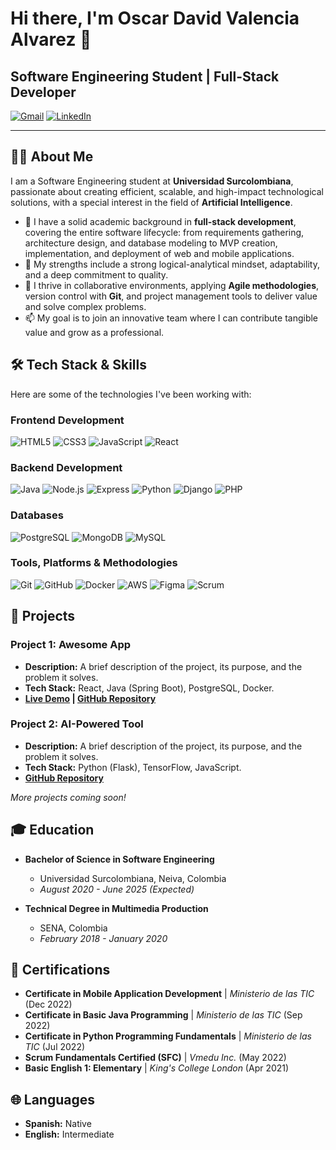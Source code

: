 # Hi there, I'm Oscar David Valencia Alvarez 👋

## Software Engineering Student | Full-Stack Developer

[![Gmail](https://img.shields.io/badge/Gmail-D14836?style=for-the-badge&logo=gmail&logoColor=white)](mailto:davidvalencia0526@gmail.com)
[![LinkedIn](https://img.shields.io/badge/LinkedIn-0077B5?style=for-the-badge&logo=linkedin&logoColor=white)](https://www.linkedin.com/in/your-linkedin-profile-url/)

---

## 👨‍💻 About Me

I am a Software Engineering student at **Universidad Surcolombiana**, passionate about creating efficient, scalable, and high-impact technological solutions, with a special interest in the field of **Artificial Intelligence**.

- 🔭 I have a solid academic background in **full-stack development**, covering the entire software lifecycle: from requirements gathering, architecture design, and database modeling to MVP creation, implementation, and deployment of web and mobile applications.
- 🌱 My strengths include a strong logical-analytical mindset, adaptability, and a deep commitment to quality.
- 🚀 I thrive in collaborative environments, applying **Agile methodologies**, version control with **Git**, and project management tools to deliver value and solve complex problems.
- 📫 My goal is to join an innovative team where I can contribute tangible value and grow as a professional.

## 🛠️ Tech Stack & Skills

Here are some of the technologies I've been working with:

### **Frontend Development**

![HTML5](https://img.shields.io/badge/-HTML5-E34F26?style=for-the-badge&logo=html5&logoColor=white) ![CSS3](https://img.shields.io/badge/-CSS3-1572B6?style=for-the-badge&logo=css3&logoColor=white) ![JavaScript](https://img.shields.io/badge/-JavaScript-F7DF1E?style=for-the-badge&logo=javascript&logoColor=black) ![React](https://img.shields.io/badge/-React-61DAFB?style=for-the-badge&logo=react&logoColor=black)

### **Backend Development**

![Java](https://img.shields.io/badge/Java-ED8B00?style=for-the-badge&logo=java&logoColor=white) ![Node.js](https://img.shields.io/badge/-Node.js-339933?style=for-the-badge&logo=node.js&logoColor=white) ![Express](https://img.shields.io/badge/-Express-000000?style=for-the-badge&logo=express&logoColor=white) ![Python](https://img.shields.io/badge/-Python-3776AB?style=for-the-badge&logo=python&logoColor=white) ![Django](https://img.shields.io/badge/-Django-092E20?style=for-the-badge&logo=django&logoColor=white) ![PHP](https://img.shields.io/badge/PHP-777BB4?style=for-the-badge&logo=php&logoColor=white)

### **Databases**

![PostgreSQL](https://img.shields.io/badge/-PostgreSQL-336791?style=for-the-badge&logo=postgresql&logoColor=white) ![MongoDB](https://img.shields.io/badge/-MongoDB-47A248?style=for-the-badge&logo=mongodb&logoColor=white) ![MySQL](https://img.shields.io/badge/MySQL-4479A1?style=for-the-badge&logo=mysql&logoColor=white)

### **Tools, Platforms & Methodologies**

![Git](https://img.shields.io/badge/Git-F05032?style=for-the-badge&logo=git&logoColor=white) ![GitHub](https://img.shields.io/badge/GitHub-181717?style=for-the-badge&logo=github&logoColor=white) ![Docker](https://img.shields.io/badge/Docker-2496ED?style=for-the-badge&logo=docker&logoColor=white) ![AWS](https://img.shields.io/badge/AWS-232F3E?style=for-the-badge&logo=amazon-aws&logoColor=white) ![Figma](https://img.shields.io/badge/Figma-F24E1E?style=for-the-badge&logo=figma&logoColor=white) ![Scrum](https://img.shields.io/badge/Scrum-009688?style=for-the-badge&logo=trello&logoColor=white)

## 🚀 Projects

### Project 1: Awesome App

- **Description:** A brief description of the project, its purpose, and the problem it solves.
- **Tech Stack:** React, Java (Spring Boot), PostgreSQL, Docker.
- **[Live Demo](link-to-demo) | [GitHub Repository](link-to-repo)**

### Project 2: AI-Powered Tool

- **Description:** A brief description of the project, its purpose, and the problem it solves.
- **Tech Stack:** Python (Flask), TensorFlow, JavaScript.
- **[GitHub Repository](link-to-repo)**

*More projects coming soon!*

## 🎓 Education

- **Bachelor of Science in Software Engineering**
  - Universidad Surcolombiana, Neiva, Colombia
  - *August 2020 - June 2025 (Expected)*

- **Technical Degree in Multimedia Production**
  - SENA, Colombia
  - *February 2018 - January 2020*

## 📜 Certifications

- **Certificate in Mobile Application Development** | *Ministerio de las TIC* (Dec 2022)
- **Certificate in Basic Java Programming** | *Ministerio de las TIC* (Sep 2022)
- **Certificate in Python Programming Fundamentals** | *Ministerio de las TIC* (Jul 2022)
- **Scrum Fundamentals Certified (SFC)** | *Vmedu Inc.* (May 2022)
- **Basic English 1: Elementary** | *King's College London* (Apr 2021)

## 🌐 Languages

- **Spanish:** Native
- **English:** Intermediate
